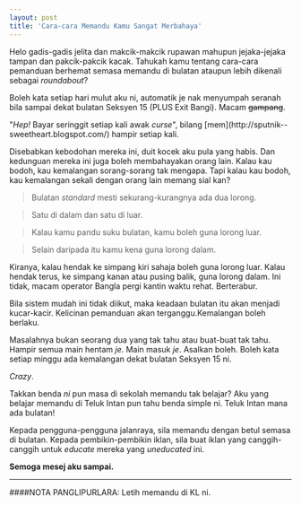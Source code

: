 ```yaml
---
layout: post
title: 'Cara-cara Memandu Kamu Sangat Merbahaya'
---
```


Helo gadis-gadis jelita dan makcik-makcik rupawan mahupun jejaka-jejaka tampan dan pakcik-pakcik kacak. Tahukah kamu tentang cara-cara pemanduan berhemat semasa memandu di bulatan ataupun lebih dikenali sebagai *roundabout*?
  
Boleh kata setiap hari mulut aku ni, automatik je nak menyumpah seranah bila sampai dekat bulatan Seksyen 15 (PLUS Exit Bangi). Macam <strike>gampang</strike>.

"*Hep!* Bayar seringgit setiap kali awak *curse*", bilang [mem](http://sputnik--
sweetheart.blogspot.com/) hampir setiap kali.

Disebabkan kebodohan mereka ini, duit kocek aku pula yang habis. Dan kedunguan mereka ini juga boleh membahayakan orang lain. Kalau kau bodoh, kau kemalangan sorang-sorang tak mengapa. Tapi kalau kau bodoh, kau kemalangan sekali dengan orang lain memang sial kan?

>Bulatan *standard* mesti sekurang-kurangnya ada dua lorong.

>Satu di dalam dan satu di luar. 

>Kalau kamu pandu suku bulatan, kamu boleh guna lorong luar. 

>Selain daripada itu kamu kena guna lorong dalam. 

Kiranya, kalau hendak ke simpang kiri sahaja boleh guna lorong luar. Kalau hendak terus, ke simpang kanan atau pusing balik, guna lorong dalam. Ini tidak, macam operator Bangla pergi kantin waktu rehat. Berterabur.

  
Bila sistem mudah ini tidak diikut, maka keadaan bulatan itu akan menjadi kucar-kacir. Kelicinan pemanduan akan terganggu.Kemalangan boleh berlaku.

  
Masalahnya bukan seorang dua yang tak tahu atau buat-buat tak tahu. Hampir semua main hentam *je*. Main masuk *je*. Asalkan boleh. Boleh kata setiap minggu ada kemalangan dekat bulatan Seksyen 15 ni.

*Crazy*.

Takkan benda *ni* pun masa di sekolah memandu tak belajar? Aku yang belajar memandu di Teluk Intan pun tahu benda simple ni. Teluk Intan mana ada bulatan!

Kepada pengguna-pengguna jalanraya, sila memandu dengan betul semasa di bulatan. Kepada pembikin-pembikin iklan, sila buat iklan yang canggih-canggih untuk *educate* mereka yang *uneducated* ini. 

**Semoga mesej aku sampai.**

---
####NOTA PANGLIPURLARA:
Letih memandu di KL ni.
